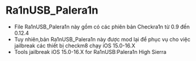 # Ra1nUSB_Palera1n

- File Ra1nUSB_Palera1n này gồm có các phiên bản Checkra1n từ 0.9 đến 0.12.4
- Tuy nhiên,bản Ra1nUSB_Palera1n này được mod lại để phục vụ cho việc jailbreak các thiết bị checkm8 chạy iOS 15.0-16.X
- Tools jailbreak iOS 15.0-16.X for Ra1nUSB:Palera1n High Sierra
